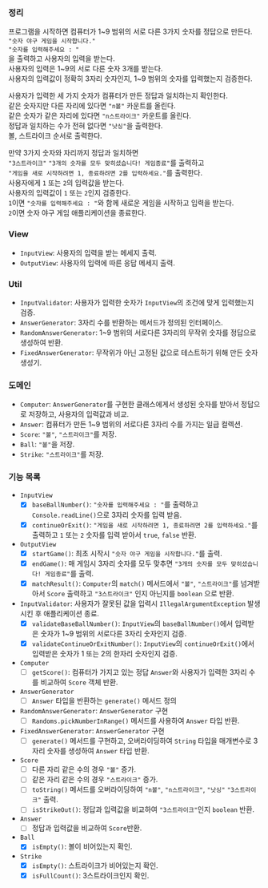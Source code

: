 ### 정리

프로그램을 시작하면 컴퓨터가 1~9 범위의 서로 다른 3가지 숫자를 정답으로 만든다.<br>
`"숫자 야구 게임을 시작합니다."`<br>
`"숫자를 입력해주세요 : "`<br>
을 출력하고 사용자의 입력을 받는다.<br>
사용자의 입력은 1~9의 서로 다른 숫자 3개를 받는다.<br>
사용자의 입력값이 정확히 3자리 숫자인지, 1~9 범위의 숫자를 입력했는지 검증한다.<br>

사용자가 입력한 세 가지 숫자가 컴퓨터가 만든 정답과 일치하는지 확인한다.<br>
같은 숫자지만 다른 자리에 있다면 `"n볼"` 카운트를 올린다.<br>
같은 숫자가 같은 자리에 있다면 `"n스트라이크"` 카운트를 올린다.<br>
정답과 일치하는 수가 전혀 없다면 `"낫싱"`을 출력한다.<br>
볼, 스트라이크 순서로 출력한다.<br>

만약 3가지 숫자와 자리까지 정답과 일치하면<br>
`"3스트라이크"`
`"3개의 숫자를 모두 맞히셨습니다! 게임종료"`를 출력하고<br>
`"게임을 새로 시작하려면 1, 종료하려면 2를 입력하세요."`를 출력한다.<br>
사용자에게 `1` 또는 `2`의 입력값을 받는다.<br>
사용자의 입력값이 `1` 또는 `2`인지 검증한다.<br>
`1`이면 `"숫자를 입력해주세요 : "`와 함께 새로운 게임을 시작하고 입력을 받는다.<br>
`2`이면 숫자 야구 게임 애플리케이션을 종료한다.

### View

- `InputView`: 사용자의 입력을 받는 메세지 출력.
- `OutputView`: 사용자의 입력에 따른 응답 메세지 출력.

### Util

- `InputValidator`: 사용자가 입력한 숫자가 `InputView`의 조건에 맞게 입력했는지 검증.
- `AnswerGenerator`: 3자리 수를 반환하는 메서드가 정의된 인터페이스.
- `RandomAnswerGenerator`: 1~9 범위의 서로다른 3자리의 무작위 숫자를 정답으로 생성하여 반환.
- `FixedAnswerGenerator`: 무작위가 아닌 고정된 값으로 테스트하기 위해 만든 숫자 생성기.

### 도메인

- `Computer`: `AnswerGenerator`를 구현한 클래스에게서 생성된 숫자를 받아서 정답으로 저장하고, 사용자의 입력값과 비교.
- `Answer`: 컴퓨터가 만든 1~9 범위의 서로다른 3자리 수를 가지는 일급 컬렉션.
- `Score`: `"볼"`, `"스트라이크"`를 저장.
- `Ball`: `"볼"`을 저장.
- `Strike`: `"스트라이크"`를 저장.

### 기능 목록

- `InputView`
    - [x] `baseBallNumber()`: `"숫자를 입력해주세요 : "`를 출력하고 `Console.readLine()`으로 3자리 숫자를 입력 받음.
    - [x] `continueOrExit()`: `"게임을 새로 시작하려면 1, 종료하려면 2를 입력하세요."`를 출력하고 `1` 또는 `2` 숫자를 입력 받아서 `true`, `false` 반환.
- `OutputView`
    - [x] `startGame()`: 최초 시작시 `"숫자 야구 게임을 시작합니다."`를 출력.
    - [x] `endGame()`: 매 게임시 3자리 숫자를 모두 맞추면 `"3개의 숫자를 모두 맞히셨습니다! 게임종료"`를 출력.
    - [x] `matchResult()`: `Computer`의 `match()` 메서드에서 `"볼"`, `"스트라이크"`를 넘겨받아서 `Score` 출력하고 `"3스트라이크"` 인지 아닌지를 `boolean`
      으로 반환.
- `InputValidator`: 사용자가 잘못된 값을 입력시 `IllegalArgumentException` 발생시킨 후 애플리케이션 종료.
    - [x] `validateBaseBallNumber()`: `InputView`의 `baseBallNumber()`에서 입력받은 숫자가 1~9 범위의 서로다른 3자리 숫자인지 검증.
    - [x] `validateContinueOrExitNumber()`: `InputView`의 `continueOrExit()`에서 입력받은 숫자가 1 또는 2의 한자리 숫자인지 검증.
- `Computer`
    - [ ] `getScore()`: 컴퓨터가 가지고 있는 정답 `Answer`와 사용자가 입력한 3자리 수를 비교하여 `Score` 객체 반환.
- `AnswerGenerator`
    - [ ] `Answer` 타입을 반환하는 `generate()` 메서드 정의
- `RandomAnswerGenerator`: `AnswerGenerator` 구현
    - [ ] `Randoms.pickNumberInRange()` 메서드를 사용하여 `Answer` 타입 반환.
- `FixedAnswerGenerator`: `AnswerGenerator` 구현
    - [ ] `generate()` 메서드를 구현하고, 오버라이딩하여 `String` 타입을 매개변수로 3자리 숫자를 생성하여 `Answer` 타입 반환.
- `Score`
    - [ ] 다른 자리 같은 수의 경우 `"볼"` 증가.
    - [ ] 같은 자리 같은 수의 경우 `"스트라이크"` 증가.
    - [ ] `toString()` 메서드를 오버라이딩하여 `"n볼"`, `"n스트라이크"`, `"낫싱"` `"3스트라이크"` 출력.
    - [ ] `isStrikeOut()`: 정답과 입력값을 비교하여 `"3스트라이크"`인지 `boolean` 반환.
- `Answer`
    - [ ] 정답과 입력값을 비교하여 `Score`반환.
- `Ball`
    - [x] `isEmpty()`: 볼이 비어있는지 확인.
- `Strike`
    - [x] `isEmpty()`: 스트라이크가 비어있는지 확인.
    - [x] `isFullCount()`: 3스트라이크인지 확인.
